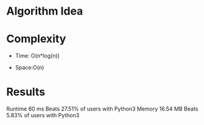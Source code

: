 # Algorithm Idea


# Complexity

- Time: O(n*log(n))

- Space:O(n)

# Results

Runtime
60
ms
Beats
27.51%
of users with Python3
Memory
16.54
MB
Beats
5.83%
of users with Python3